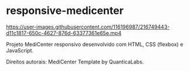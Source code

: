 # responsive-medicenter

https://user-images.githubusercontent.com/116196987/216749443-d11c1817-650c-4627-876d-63377361e65e.mp4

Projeto MediCenter responsivo desenvolvido com HTML, CSS (flexbox) e JavaScript.

Direitos autorais: MediCenter Template by QuanticaLabs.
